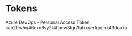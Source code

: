 # Tokens

Azure DevOps - Personal Access Token: cab2ffw5q46oxn6vy2l4tluew3tgr7lalxxyerfgnjink43doo7a